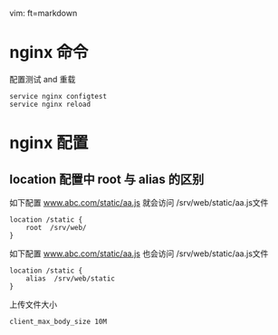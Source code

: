   vim: ft=markdown
# nginx 命令
 配置测试 and 重载

    service nginx configtest
    service nginx reload


# nginx 配置
## location 配置中 root 与 alias 的区别

如下配置  www.abc.com/static/aa.js 就会访问 /srv/web/static/aa.js文件

    location /static {
        root  /srv/web/
    }
如下配置  www.abc.com/static/aa.js 也会访问 /srv/web/static/aa.js文件

    location /static {
        alias  /srv/web/static
    }

上传文件大小 

	client_max_body_size 10M